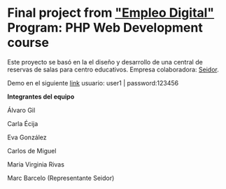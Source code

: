 # Final project from ["Empleo Digital"](https://empleodigitalformacion.fundaciontelefonica.com/) Program: PHP Web Development course
Este proyecto se basó en la el diseño y desarrollo de una central de reservas de salas para centro educativos. Empresa colaboradora: [Seidor](http://www.seidor.es/content/seidorweb/es.html).

Demo en el siguiente [link](http://centraldereservas.hol.es/)
usuario: user1 | password:123456

**Integrantes del equipo**

 Álvaro Gil

 Carla Écija

 Eva González

 Carlos de Miguel

 Maria Virginia Rivas

 Marc Barcelo (Representante Seidor)
